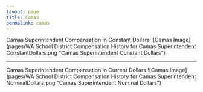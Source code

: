 ```yaml
---
layout: page
title: Camas
permalink: camas
---
```



Camas Superintendent Compensation in Constant Dollars
![Camas Image](pages/WA School District Compensation History for Camas Superintendent ConstantDollars.png "Camas Superintendent Constant Dollars")
___

Camas Superintendent Compensation in Current Dollars
![Camas Image](pages/WA School District Compensation History for Camas Superintendent NominalDollars.png "Camas Superintendent Nominal Dollars")